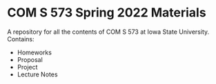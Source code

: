 # COM S 573 Spring 2022 Materials
A repository for all the contents of COM S 573 at Iowa State University. 
Contains:
- Homeworks
- Proposal
- Project
- Lecture Notes


